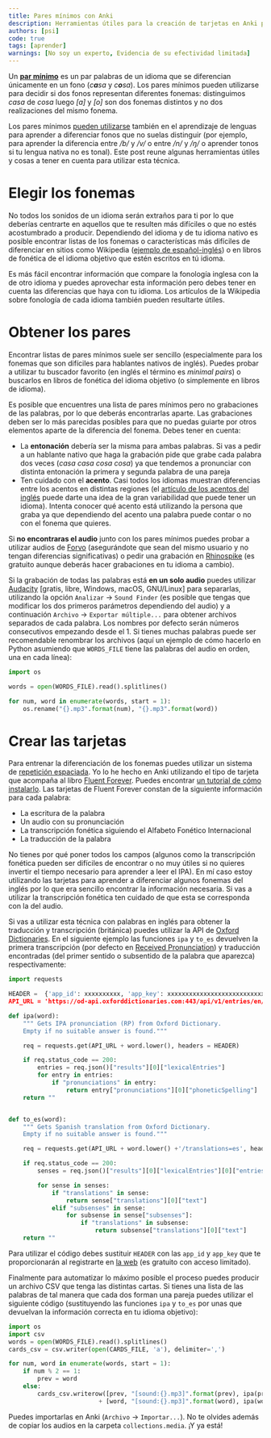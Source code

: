 ```yaml
---
title: Pares mínimos con Anki
description: Herramientas útiles para la creación de tarjetas en Anki para pares mínimos
authors: [psi]
code: true
tags: [aprender]
warnings: [No soy un experto, Evidencia de su efectividad limitada]
---
```


Un [**par mínimo**](https://en.wikipedia.org/wiki/Minimal_pair) es un par palabras de un idioma que se diferencian únicamente en un fono (*c**a**sa* y *c**o**sa*). Los pares mínimos pueden utilizarse para decidir si dos fonos representan diferentes fonemas: distinguimos *casa* de *cosa* luego *[a]* y *[o]* son dos fonemas distintos y no dos realizaciones del mismo fonema.

Los pares mínimos [pueden utilizarse](https://pdfs.semanticscholar.org/072f/f0f0262f092809945f65fd686191a02345cf.pdf?_ga=2.69236761.829640605.1493754174-1497914744.1493754174) también en el aprendizaje de lenguas para aprender a diferenciar fonos que no suelas distinguir (por ejemplo, para aprender la diferencia entre */b/* y */v/* o entre */n/* y */ŋ/* o aprender tonos si tu lengua nativa no es tonal). Este post reune algunas herramientas útiles y cosas a tener en cuenta para utilizar esta técnica.

# Elegir los fonemas

No todos los sonidos de un idioma serán extraños para ti por lo que deberías centrarte en aquellos que te resulten más difíciles o que no estés acostumbrado a producir. Dependiendo del idioma y de tu idioma nativo es posible encontrar listas de los fonemas o características más difíciles de diferenciar en sitios como Wikipedia ([ejemplo de español-inglés](https://en.wikipedia.org/wiki/Non-native_pronunciations_of_English#Spanish)) o en libros de fonética de el idioma objetivo que estén escritos en tú idioma.

Es más fácil encontrar información que compare la fonología inglesa con la de otro idioma y puedes aprovechar esta información pero debes tener en cuenta las diferencias que haya con tu idioma. Los artículos de la Wikipedia sobre fonología de cada idioma también pueden resultarte útiles.

# Obtener los pares

Encontrar listas de pares mínimos suele ser sencillo (especialmente para los fonemas que son difíciles para hablantes nativos de inglés). Puedes probar a utilizar tu buscador favorito (en inglés el término es *minimal pairs*) o buscarlos en libros de fonética del idioma objetivo (o simplemente en libros de idioma).

Es posible que encuentres una lista de pares mínimos pero no grabaciones de las palabras, por lo que deberás encontrarlas aparte. Las grabaciones deben ser lo más parecidas posibles para que no puedas guiarte por otros elementos aparte de la diferencia del fonema. Debes tener en cuenta:

- La **entonación** debería ser la misma para ambas palabras. Si vas a pedir a un hablante nativo que haga la grabación pide que grabe cada palabra dos veces (*casa casa cosa cosa*) ya que tendemos a pronunciar con distinta entonación la primera y segunda palabra de una pareja
- Ten cuidado con el **acento**. Casi todos los idiomas muestran diferencias entre los acentos en distintas regiones (el [artículo de los acentos del inglés](https://en.wikipedia.org/wiki/Regional_accents_of_English) puede darte una idea de la gran variabilidad que puede tener un idioma). Intenta conocer qué acento está utilizando la persona que graba ya que dependiendo del acento una palabra puede contar o no con el fonema que quieres.

Si **no encontraras el audio** junto con los pares mínimos puedes probar a utilizar audios de [Forvo](http://www.forvo.com/) (asegurándote que sean del mismo usuario y no tengan diferencias significativas) o pedir una grabación en [Rhinospike](https://rhinospike.com/) (es gratuito aunque deberás hacer grabaciones en tu idioma a cambio).

Si la grabación de todas las palabras está **en un solo audio** puedes utilizar [Audacity](http://www.audacityteam.org/) [gratis, libre, Windows, macOS, GNU/Linux] para separarlas, utilizando la opción `Analizar` → `Sound Finder` (es posible que tengas que modificar los dos primeros parámetros dependiendo del audio) y a continuación `Archivo` → `Exportar múltiple...` para obtener archivos separados de cada palabra. Los nombres por defecto serán números consecutivos empezando desde el 1. Si tienes muchas palabras puede ser recomendable renombrar los archivos (aquí un ejemplo de cómo hacerlo en Python asumiendo que `WORDS_FILE` tiene las palabras del audio en orden, una en cada línea):

```python
import os

words = open(WORDS_FILE).read().splitlines()

for num, word in enumerate(words, start = 1):
    os.rename("{}.mp3".format(num), "{}.mp3".format(word))
```

# Crear las tarjetas

Para entrenar la diferenciación de los fonemas puedes utilizar un sistema de [repetición espaciada](/2016/07/07/repeticion-espaciada). Yo lo he hecho en Anki utilizando el tipo de tarjeta que acompaña al libro [Fluent Forever](https://fluent-forever.com). Puedes encontrar [un tutorial de cómo instalarlo](https://fluent-forever.com/gallery/). Las tarjetas de Fluent Forever constan de la siguiente información para cada palabra:

- La escritura de la palabra
- Un audio con su pronunciación
- La transcripción fonética siguiendo el Alfabeto Fonético Internacional
- La traducción de la palabra

No tienes por qué poner todos los campos (algunos como la transcripción fonética pueden ser difíciles de encontrar o no muy útiles si no quieres invertir el tiempo necesario para aprender a leer el IPA). En mí caso estoy utilizando las tarjetas para aprender a diferenciar algunos fonemas del inglés por lo que era sencillo encontrar la información necesaria. Si vas a utilizar la transcripción fonética ten cuidado de que esta se corresponda con la del audio.

Si vas a utilizar esta técnica con palabras en inglés para obtener la traducción y transcripción (británica) puedes utilizar la API de [Oxford Dictionaries](https://www.oxforddictionaries.com/). En el siguiente ejemplo las funciones `ipa` y `to_es` devuelven la primera transcripción (por defecto en [Received Pronunciation](https://en.wikipedia.org/wiki/Received_Pronunciation)) y traducción encontradas (del primer sentido o subsentido de la palabra que aparezca) respectivamente:

```python
import requests

HEADER =  {'app_id': xxxxxxxxxx, 'app_key': xxxxxxxxxxxxxxxxxxxxxxxxxxxxxxxxx'}
API_URL = 'https://od-api.oxforddictionaries.com:443/api/v1/entries/en/'

def ipa(word):
    """ Gets IPA pronunciation (RP) from Oxford Dictionary.
    Empty if no suitable answer is found."""

    req = requests.get(API_URL + word.lower(), headers = HEADER)

    if req.status_code == 200:
        entries = req.json()["results"][0]["lexicalEntries"]
        for entry in entries:
            if "pronunciations" in entry:
                return entry["pronunciations"][0]["phoneticSpelling"]
    return ""


def to_es(word):
    """ Gets Spanish translation from Oxford Dictionary.
    Empty if no suitable answer is found."""

    req = requests.get(API_URL + word.lower() +'/translations=es', headers = HEADER)

    if req.status_code == 200:
        senses = req.json()["results"][0]["lexicalEntries"][0]["entries"][0]["senses"]

        for sense in senses:
            if "translations" in sense:
                return sense["translations"][0]["text"]
            elif "subsenses" in sense:
                for subsense in sense["subsenses"]:
                    if "translations" in subsense:
                        return subsense["translations"][0]["text"]
    return ""
```

Para utilizar el código debes sustituir `HEADER` con las `app_id` y `app_key` que te proporcionarán al registrarte en [la web](https://developer.oxforddictionaries.com/documentation) (es gratuito con acceso limitado).

Finalmente para automatizar lo máximo posible el proceso puedes producir un archivo CSV que tenga las distintas cartas. Si tienes una lista de las palabras de tal manera que cada dos forman una pareja puedes utilizar el siguiente código (sustituyendo las funciones `ipa` y `to_es` por unas que devuelvan la información correcta en tu idioma objetivo):

```python
import os
import csv
words = open(WORDS_FILE).read().splitlines()
cards_csv = csv.writer(open(CARDS_FILE, 'a'), delimiter=',')

for num, word in enumerate(words, start = 1):
    if num % 2 == 1:
        prev = word
    else:
        cards_csv.writerow([prev, "[sound:{}.mp3]".format(prev), ipa(prev), to_es(prev)]
                         + [word, "[sound:{}.mp3]".format(word), ipa(word), to_es(word)])
```

Puedes importarlas en Anki (`Archivo` → `Importar...`). No te olvides además de copiar los audios en la carpeta `collections.media`. ¡Y ya está!
